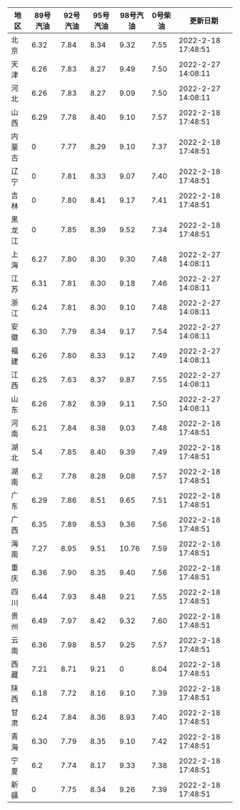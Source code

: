 | 地区 | 89号汽油 | 92号汽油 | 95号汽油 | 98号汽油 | 0号柴油 | 更新日期 |
| --- | --- | --- | --- | --- | --- | --- |
| 北京 | 6.32 | 7.84 | 8.34 | 9.32 | 7.55 | 2022-2-18 17:48:51 |
| 天津 | 6.26 | 7.83 | 8.27 | 9.49 | 7.50 | 2022-2-27 14:08:11 |
| 河北 | 6.26 | 7.83 | 8.27 | 9.09 | 7.50 | 2022-2-27 14:08:11 |
| 山西 | 6.29 | 7.78 | 8.40 | 9.10 | 7.57 | 2022-2-18 17:48:51 |
| 内蒙古 | 0 | 7.77 | 8.29 | 9.10 | 7.37 | 2022-2-18 17:48:51 |
| 辽宁 | 0 | 7.81 | 8.33 | 9.07 | 7.40 | 2022-2-18 17:48:51 |
| 吉林 | 0 | 7.80 | 8.41 | 9.17 | 7.41 | 2022-2-18 17:48:51 |
| 黑龙江 | 0 | 7.85 | 8.39 | 9.52 | 7.34 | 2022-2-18 17:48:51 |
| 上海 | 6.27 | 7.80 | 8.30 | 9.30 | 7.48 | 2022-2-27 14:08:11 |
| 江苏 | 6.31 | 7.81 | 8.30 | 9.18 | 7.46 | 2022-2-27 14:08:11 |
| 浙江 | 6.24 | 7.81 | 8.30 | 9.10 | 7.48 | 2022-2-27 14:08:11 |
| 安徽 | 6.30 | 7.79 | 8.34 | 9.17 | 7.54 | 2022-2-27 14:08:11 |
| 福建 | 6.26 | 7.80 | 8.33 | 9.12 | 7.49 | 2022-2-27 14:08:11 |
| 江西 | 6.25 | 7.63 | 8.37 | 9.87 | 7.55 | 2022-2-27 14:08:11 |
| 山东 | 6.26 | 7.82 | 8.39 | 9.11 | 7.50 | 2022-2-27 14:08:11 |
| 河南 | 6.21 | 7.84 | 8.38 | 9.03 | 7.48 | 2022-2-18 17:48:51 |
| 湖北 | 5.4 | 7.85 | 8.40 | 9.39 | 7.49 | 2022-2-18 17:48:51 |
| 湖南 | 6.2 | 7.78 | 8.28 | 9.08 | 7.57 | 2022-2-18 17:48:51 |
| 广东 | 6.29 | 7.86 | 8.51 | 9.65 | 7.51 | 2022-2-18 17:48:51 |
| 广西 | 6.35 | 7.89 | 8.53 | 9.36 | 7.56 | 2022-2-18 17:48:51 |
| 海南 | 7.27 | 8.95 | 9.51 | 10.76 | 7.59 | 2022-2-18 17:48:51 |
| 重庆 | 6.36 | 7.90 | 8.35 | 9.40 | 7.56 | 2022-2-18 17:48:51 |
| 四川 | 6.44  | 7.93 | 8.48 | 9.21 | 7.55 | 2022-2-18 17:48:51 |
| 贵州 | 6.49 | 7.97 | 8.42 | 9.32 | 7.60 | 2022-2-18 17:48:51 |
| 云南 | 6.36  | 7.98 | 8.57 | 9.25 | 7.57 | 2022-2-18 17:48:51 |
| 西藏 | 7.21 | 8.71 | 9.21 | 0 | 8.04 | 2022-2-18 17:48:51 |
| 陕西 | 6.18 | 7.72 | 8.16 | 9.10 | 7.39 | 2022-2-18 17:48:51 |
| 甘肃 | 6.24 | 7.84 | 8.36 | 8.93 | 7.40 | 2022-2-18 17:48:51 |
| 青海 | 6.30 | 7.79 | 8.35 | 9.10 | 7.42 | 2022-2-18 17:48:51 |
| 宁夏 | 6.2 | 7.74 | 8.17 | 9.33 | 7.38 | 2022-2-18 17:48:51 |
| 新疆 | 0 | 7.75 | 8.34 | 9.26 | 7.39 | 2022-2-18 17:48:51 |

